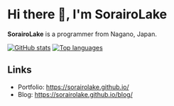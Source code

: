 <!--
SPDX-License-Identifier: CC-BY-4.0

Copyright (C) 2022 Shun Sakai
-->

# Hi there 👋, I'm SorairoLake

**SorairoLake** is a programmer from Nagano, Japan.

[![GitHub stats][stats-card]][github-overview-url]
[![Top languages][top-languages-card]][github-overview-url]

## Links

- Portfolio: <https://sorairolake.github.io/>
- Blog: <https://sorairolake.github.io/blog/>

[stats-card]: https://github-readme-stats.vercel.app/api?username=sorairolake&show_icons=true&theme=ayu-mirage
[top-languages-card]: https://github-readme-stats.vercel.app/api/top-langs/?username=sorairolake&theme=ayu-mirage
[github-overview-url]: https://github.com/sorairolake
